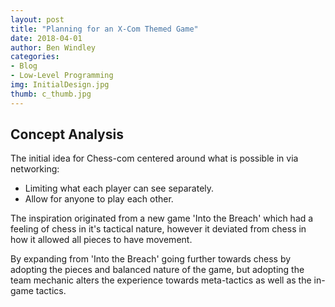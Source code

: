 ```yaml
---
layout: post
title: "Planning for an X-Com Themed Game"
date: 2018-04-01
author: Ben Windley
categories:
- Blog
- Low-Level Programming
img: InitialDesign.jpg
thumb: c_thumb.jpg
---
```


## Concept Analysis

The initial idea for Chess-com centered around what is possible in via networking:
- Limiting what each player can see separately.
- Allow for anyone to play each other.

The inspiration originated from a new game 'Into the Breach' which had a feeling of chess in it's tactical nature, however it deviated from chess in how it allowed all pieces to have movement.

By expanding from 'Into the Breach' going further towards chess by adopting the pieces and balanced nature of the game, but adopting the team mechanic alters the experience towards meta-tactics as well as the in-game tactics.